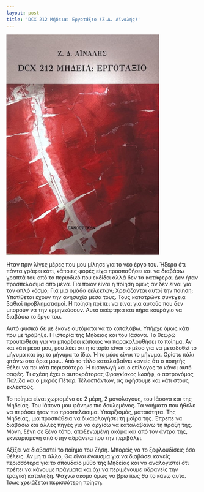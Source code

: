 ```yaml
---
layout: post
title: 'DCX 212 Μήδεια: Εργοτάξιο (Ζ.Δ. Αϊναλής)'
---
```


![Εξώφυλλο DCX 212 ΜΗΔΕΙΑ: ΕΡΓΟΤΑΞΙΟ, ΠΑΝΟΠΤΙΚόΝ](/assets/medea.jpg#center)

Ηταν πριν λίγες μέρες που μου μίλησε για το νέο έργο του. Ήξερα ότι πάντα γράφει κάτι, κάποιες φορές είχα προσπαθήσει και να διαβάσω γραπτά του από το περιοδικό που εκδίδει αλλά δεν τα κατάφερα. Δεν ήταν προσπελάσιμα από μένα. Για ποιον είναι η ποίηση όμως αν δεν είναι για τον απλό κόσμο; Για μια ομάδα εκλεκτών; Χρειάζονται αυτοί την ποίηση; Υποτίθεται έχουν την ανησυχία μεσα τους. Τους κατατρώνε συνέχεια βαθιοί προβληματισμοί. Η ποίηση πρέπει να είναι για αυτούς που δεν μπορούν να την ερμηνεύσουν. Αυτό σκέφτηκα και πήρα κουράγιο να διαβάσω το έργο του.

Αυτό φυσικά δε με έκανε αυτόματα να το καταλάβω. Υπήρχε όμως κάτι που με τράβηξε. Η ιστορία της Μήδειας και του Ιάσονα. Το θεωρώ προυπόθεση για να μπορέσει κάποιος να παρακολουθήσει το ποίημα. Αν και κάτι μεσα μου, μου λέει ότι η ιστορία είναι το μέσο για να μεταδοθεί το μήνυμα και όχι το μήνυμα το ίδιο. Ή το μέσο είναι το μήνυμα. Ορίστε πάλι φτάνω στα όρια μου... Από το τίτλο καταλαβαίνει κανείς ότι ο ποιητής θέλει να πει κάτι περισσότερο. Η εισαγωγή και ο επίλογος το κάνει αυτό σαφές. Τι σχέση έχει ο αυτοκράτορας Φραγκίσκος Ιωσήφ, ο αστρονόμος Παλίζα και ο μικρός Πέταρ. Τέλοσπάντων, ας αφήσουμε και κάτι στους εκλεκτούς.

Το ποίημα είναι χωρισμένο σε 2 μέρη, 2 μονόλογους, του Ιάσoνα και της Μηδείας. Του Ιάσονα μου φάνηκε πιο δουλεμένος. Τα νοήματα που ήθελε να περάσει ήταν πιο προσπελάσιμα. Υπαρξισμός, ματαιότητα. Της Μηδείας, μια προσπάθεια να δικαιολογήσει τη μοίρα της. Έπρεπε να διαβάσω και άλλες πηγές για να αρχίσω να καταλαβαίνω τη πράξη της. Μόνη, ξένη σε ξένο τόπο, αποξενωμένη ακόμα και από τον άντρα της, εκνευρισμένη από στην αδράνεια που την περιβάλει.

Αξίζει να διαβαστεί το ποίημα του Ζήση. Μπορείς να το ξεφλουδίσεις όσο θέλεις. Αν μη τι άλλο, Θα είναι έναυσμα για να διαβάσει κανείς περισσότερα για το σπουδαίο μύθο της Μηδείας και να αναλογιστεί  ότι πρέπει να κάνουμε πράγματα και όχι να περιμένουμε αδρανείς την τραγική κατάληξη. Ψάχνω ακόμα όμως να βρω πως θα το κάνω αυτό. Ίσως χρειάζεται περισσότερη ποίηση.
